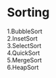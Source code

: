 # Sorting

1.BubbleSort  
2.InsetSort  
3.SelectSort      
4.QuickSort	  
5.MergeSort        
6.HeapSort     
